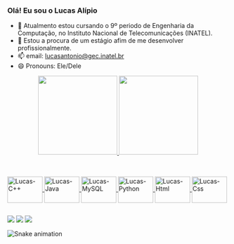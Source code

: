 ### Olá! Eu sou o Lucas Alípio

- 🌱 Atualmento estou cursando o 9º periodo de Engenharia da Computação, no Instituto Nacional de Telecomunicações (INATEL).
- 👯 Estou a procura de um estágio afim de me desenvolver profissionalmente.
- 📫 email: lucasantonio@gec.inatel.br
- 😄 Pronouns: Ele/Dele

<div align="center">
  <a href="https://github.com/Lucas-Alipio">
  <img height="180em" src="https://github-readme-stats.vercel.app/api?username=Lucas-Alipio&show_icons=true&theme=dracula&include_all_commits=true&count_private=true"/>
  <img height="180em" src="https://github-readme-stats.vercel.app/api/top-langs/?username=Lucas-Alipio&layout=compact&langs_count=7&theme=dracula"/>
</div>

##
  
 <div style="display: inline_block"><br>
   <img align="center" alt="Lucas-C++" height="60" width="80" src="https://cdn.jsdelivr.net/gh/devicons/devicon/icons/cplusplus/cplusplus-original.svg">
   <img align="center" alt="Lucas-Java" height="60" width="80" src="https://cdn.jsdelivr.net/gh/devicons/devicon/icons/java/java-original-wordmark.svg">
   <img align="center" alt="Lucas-MySQL" height="60" width="80" src="https://cdn.jsdelivr.net/gh/devicons/devicon/icons/mysql/mysql-original-wordmark.svg">
   <img align="center" alt="Lucas-Python" height="60" width="80" src="https://cdn.jsdelivr.net/gh/devicons/devicon/icons/python/python-original-wordmark.svg">
   <img align="center" alt="Lucas-Html" height="60" width="80" src="https://cdn.jsdelivr.net/gh/devicons/devicon/icons/html5/html5-plain-wordmark.svg">
   <img align="center" alt="Lucas-Css" height="60" width="80" src="https://cdn.jsdelivr.net/gh/devicons/devicon/icons/css3/css3-plain-wordmark.svg">
</div>
  
##
  
<div> 
  <a href="https://www.instagram.com/lukasalipio/" target="_blank"><img src="https://img.shields.io/badge/-Instagram-%23E4405F?style=for-the-badge&logo=instagram&logoColor=white" target="_blank"></a>
  <a href = "mailto:lucasantonio@gec.inatel.br"><img src="https://img.shields.io/badge/Microsoft_Outlook-0078D4?style=for-the-badge&logo=microsoft-outlook&logoColor=white" target="_blank"></a>
  <a href="https://www.linkedin.com/in/lucasantonioalipiodesouza368b84218/" target="_blank"><img src="https://img.shields.io/badge/-LinkedIn-%230077B5?style=for-the-badge&logo=linkedin&logoColor=white" target="_blank"></a> 
 
  ![Snake animation](https://github.com/Lucas-Alipio/Lucas-Alipio/blob/output/github-contribution-grid-snake.svg)
 
</div>
